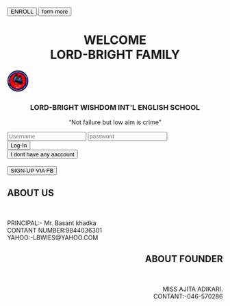 <html>
<head>
<title>LORD-BRIGHT</title>
 <a href="sclform.html">
 <BUTTON CLASS="ip">ENROLL</button>
 </A>
 <A href="page 2.html">
 <BUTTON CLASS="ip">form more</button></a>
 <link rel="stylesheet" type="text/css" href="lord.css">
</head>
  <BODY>
<h1 class="lod" align="center" COLOR="#A91101">WELCOME <BR>
LORD-BRIGHT FAMILY<BR></h1>
<img src="LOD.jpg" alt="centered-image" STYLE="width:10%">
<h3 class="lod-1"ALIGN="center">LORD-BRIGHT WISHDOM INT'L ENGLISH SCHOOL<BR></h3>
<p class="lod-p" align="center"><q>Not failure but low aim is crime</q>
<div id="login">
<form>
<input type="text"  placeholder="Username">
<input type="password" placeholder="password"><BR>
<input class="button"type="submit" value="Log-In">
</form>
</div>
<form>
<button class="di">I dont have any aaccount</button><br><br>
<button class="did">SIGN-UP VIA FB</BUTTON><BR>
</form>
<h2 align="left"> ABOUT US</h2><BR>
<P CLASS="INFO" AIIGN="LEFT">
PRINCIPAL:- Mr. Basant khadka <br>
CONTANT NUMBER:9844036301<BR>
YAHOO:-LBWIES@YAHOO.COM

</P>
<h2 ALIGN="right">ABOUT FOUNDER</H2><BR>
<P CLASS="FF" ALIGN="right"> MISS AJITA ADIKARI.<BR>
CONTANT:-046-570286<BR>
</P>


</head>
</html>
